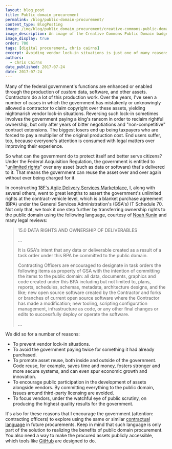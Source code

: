 ```yaml
---
layout: blog_post
title: Public domain procurement
permalink: /blog/public-domain-procurement/
content_type: BlogPosting
image: /img/blog/public_domain_procurement/creative-commons-public-domain.png
image_description: An image of the Creative Commons Public Domain badge symbol.
image_display: true
order: 700
tags: [digital procurement, chris cairns]
excerpt: Avoiding vendor lock-in situations is just one of many reasons that the government should consider using public domain procurements.
authors:
  - Chris Cairns
date_published: 2017-07-24
date: 2017-07-24
---
```

Many of the federal government's functions are enhanced or enabled through the production of *custom* data, software, and other assets. Contractors do a lot of this production work. Over the years, I've seen a number of cases in which the government has mistakenly or unknowingly allowed a contractor to claim copyright over these assets, yielding nightmarish vendor lock-in situations. Reversing such lock-in sometimes involves the government paying a king's ransom in order to reclaim rightful ownership, but only after years of bitter negotiations and "non-competitive" contract extensions. The biggest losers end up being taxpayers who are forced to pay a multiplier of the original production cost. End users suffer, too, because everyone's attention is consumed with legal matters over improving their experience.

So what can the government do to protect itself and better serve citizens? Under the Federal Acquisition Regulation, the government is entitled to "<a href="https://www.acquisition.gov/far/html/Subpart%2027_4.html">unlimited rights</a>" over any asset (such as data or software) that's delivered to it. That means the government can reuse the asset over and over again without ever being charged for it.

In constructing [18F's Agile Delivery Services Marketplace](/work/agile-delivery-services-marketplace/), I, along with several others, went to great lengths to assert the government's unlimited rights at the contract-vehicle level, which is a blanket purchase agreement (BPA) under the General Services Administration's (GSA's) IT Schedule 70. Not only that, we took it one step further by transferring ownership rights to the public domain using the following language, courtesy of <a href="https://www.linkedin.com/in/noahkunin/">Noah Kunin</a> and many legal reviews:    

<blockquote class="excerpt" cite="https://ads.18f.gov/assets/ADS_RFQ_Final.pdf">

<p>15.0 DATA RIGHTS AND OWNERSHIP OF DELIVERABLES</p>

<p>…</p>

<p>It is GSA's intent that any data or deliverable created as a result of a task order under this BPA be committed to the public domain.</p>

<p>Contracting Officers are encouraged to designate in task orders the following items as property of GSA with the intention of committing the items to the public domain: all data, documents, graphics and code created under this BPA including but not limited to, plans, reports, schedules, schemas, metadata, architecture designs, and the like; new open source software created by the Contractor and forks or branches of current open source software where the Contractor has made a modification; new tooling, scripting configuration management, infrastructure as code, or any other final changes or edits to successfully deploy or operate the software.</p>

<p>…</p>

</blockquote>

We did so for a number of reasons:

- To prevent vendor lock-in situations.
- To avoid the government paying twice for something it had already purchased.
- To promote asset reuse, both inside and outside of the government. Code reuse, for example, saves time and money, fosters stronger and more secure systems, and can even spur economic growth and innovation.
- To encourage public participation in the development of assets alongside vendors. By committing everything to the public domain, issues around third-party licensing are avoided.
- To focus vendors, under the watchful eye of public scrutiny, on producing the highest quality results for the government.

It's also for these reasons that I encourage the government (attention: contracting officers) to explore using the same or similar <a href="https://ads.18f.gov/assets/ADS_RFQ_Final.pdf">contractual language</a> in future procurements. Keep in mind that such language is only part of the solution to realizing the benefits of public domain procurement. You also need a way to make the procured assets publicly accessible, which tools like <a href="https://github.com/">GitHub</a> are designed to do.
